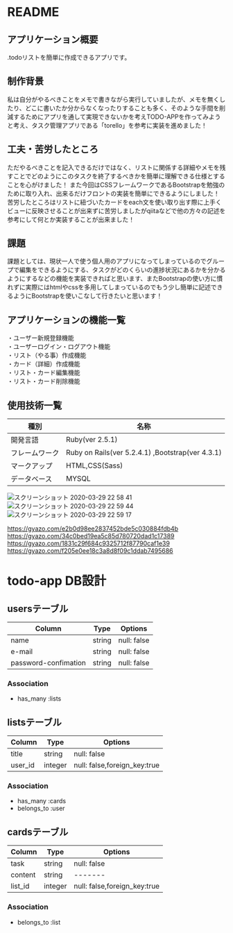 # README

## アプリケーション概要
.todoリストを簡単に作成できるアプリです。

## 制作背景
私は自分がやるべきことをメモで書きながら実行していましたが、メモを無くしたり、どこに書いたか分からなくなったりすることも多く、そのような手間を削減するためにアプリを通して実現できないかを考えTODO-APPを作ってみようと考え、タスク管理アプリである「torello」を参考に実装を進めました！

## 工夫・苦労したところ
ただやるべきことを記入できるだけではなく、リストに関係する詳細やメモを残すことでどのようにこのタスクを終了するべきかを簡単に理解できる仕様とすることを心がけました！
また今回はCSSフレームワークであるBootstrapを勉強のために取り入れ、出来るだけフロントの実装を簡単にできるようにしました！
苦労したところはリストに紐づいたカードをeach文を使い取り出す際に上手くビューに反映させることが出来ずに苦労しましたがqiitaなどで他の方々の記述を参考にして何とか実装することが出来ました！

## 課題
課題としては、現状一人で使う個人用のアプリになってしまっているのでグループで編集をできるようにする、タスクがどのくらいの進捗状況にあるかを分かるようにするなどの機能を実装できればと思います、またBootstrapの使い方に慣れずに実際にはhtmlやcssを多用してしまっているのでもう少し簡単に記述できるようにBootstrapを使いこなして行きたいと思います！

## アプリケーションの機能一覧
・ユーザー新規登録機能<br>
・ユーザーログイン・ログアウト機能<br>
・リスト（やる事）作成機能<br>
・カード（詳細）作成機能<br>
・リスト・カード編集機能<br>
・リスト・カード削除機能<br>


## 使用技術一覧
|種別|名称|
|------|----|
|開発言語|Ruby(ver 2.5.1)|
|フレームワーク|Ruby on Rails(ver 5.2.4.1) ,Bootstrap(ver 4.3.1)|
|マークアップ|HTML,CSS(Sass)|
|データベース|MYSQL|

![スクリーンショット 2020-03-29 22 58 41](https://user-images.githubusercontent.com/61177741/77851048-8fc0a900-7211-11ea-839a-d01b4357e675.png)
![スクリーンショット 2020-03-29 22 59 44](https://user-images.githubusercontent.com/61177741/77851051-93543000-7211-11ea-9b6f-dff586f8612b.png)
![スクリーンショット 2020-03-29 22 59 17](https://user-images.githubusercontent.com/61177741/77851054-95b68a00-7211-11ea-9b96-d8af478d1823.png)

https://gyazo.com/e2b0d98ee2837452bde5c030884fdb4b<br>
https://gyazo.com/34c0bed19ea5c85d780720dad1c17389<br>
https://gyazo.com/1831c29f684c9325712f87790caf1e39<br>
https://gyazo.com/f205e0ee18c3a8d8f09c1ddab7495686<br>



# todo-app DB設計

##  usersテーブル  

|Column|Type|Options|
|------|----|-------|
| name | string | null: false |<br>　　
| e-mail | string | null: false |<br>
| password-confimation | string | null: false |<br>

### Association
- has_many :lists

## listsテーブル
|Column|Type|Options|
|------|----|-------|
|title|string|null: false|<br>
|user_id|integer|null: false,foreign_key:true|<br>

### Association
- has_many :cards<br>
- belongs_to :user<br>


## cardsテーブル
|Column|Type|Options|
|------|----|-------|
|task|string|null: false|<br>
|content|string|-------|<br>
|list_id|integer|null: false,foreign_key:true|<br>

### Association
- belongs_to :list


